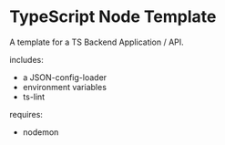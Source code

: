 # TypeScript Node Template

A template for a TS Backend Application / API.

includes:
* a JSON-config-loader
* environment variables
* ts-lint

requires:
* nodemon